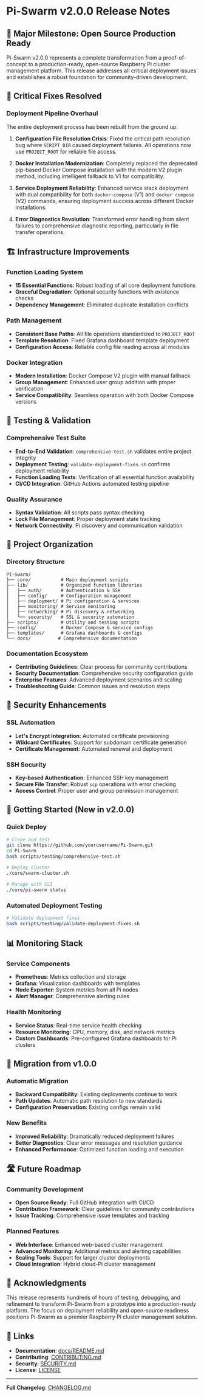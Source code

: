 # Pi-Swarm v2.0.0 Release Notes

## 🎉 Major Milestone: Open Source Production Ready

Pi-Swarm v2.0.0 represents a complete transformation from a proof-of-concept to a production-ready, open-source Raspberry Pi cluster management platform. This release addresses all critical deployment issues and establishes a robust foundation for community-driven development.

## 🚨 Critical Fixes Resolved

### Deployment Pipeline Overhaul
The entire deployment process has been rebuilt from the ground up:

1. **Configuration File Resolution Crisis**: Fixed the critical path resolution bug where `SCRIPT_DIR` caused deployment failures. All operations now use `PROJECT_ROOT` for reliable file access.

2. **Docker Installation Modernization**: Completely replaced the deprecated pip-based Docker Compose installation with the modern V2 plugin method, including intelligent fallback to V1 for compatibility.

3. **Service Deployment Reliability**: Enhanced service stack deployment with dual compatibility for both `docker-compose` (V1) and `docker compose` (V2) commands, ensuring deployment success across different Docker installations.

4. **Error Diagnostics Revolution**: Transformed error handling from silent failures to comprehensive diagnostic reporting, particularly in file transfer operations.

## 🏗️ Infrastructure Improvements

### Function Loading System
- **15 Essential Functions**: Robust loading of all core deployment functions
- **Graceful Degradation**: Optional security functions with existence checks
- **Dependency Management**: Eliminated duplicate installation conflicts

### Path Management
- **Consistent Base Paths**: All file operations standardized to `PROJECT_ROOT`
- **Template Resolution**: Fixed Grafana dashboard template deployment
- **Configuration Access**: Reliable config file reading across all modules

### Docker Integration
- **Modern Installation**: Docker Compose V2 plugin with manual fallback
- **Group Management**: Enhanced user group addition with proper verification
- **Service Compatibility**: Seamless operation with both Docker Compose versions

## 🧪 Testing & Validation

### Comprehensive Test Suite
- **End-to-End Validation**: `comprehensive-test.sh` validates entire project integrity
- **Deployment Testing**: `validate-deployment-fixes.sh` confirms deployment reliability
- **Function Loading Tests**: Verification of all essential function availability
- **CI/CD Integration**: GitHub Actions automated testing pipeline

### Quality Assurance
- **Syntax Validation**: All scripts pass syntax checking
- **Lock File Management**: Proper deployment state tracking
- **Network Connectivity**: Pi discovery and communication validation

## 📁 Project Organization

### Directory Structure
```
PI-Swarm/
├── core/           # Main deployment scripts
├── lib/            # Organized function libraries
│   ├── auth/       # Authentication & SSH
│   ├── config/     # Configuration management
│   ├── deployment/ # Pi configuration & services
│   ├── monitoring/ # Service monitoring
│   ├── networking/ # Pi discovery & networking
│   └── security/   # SSL & security automation
├── scripts/        # Utility and testing scripts
├── config/         # Docker Compose & service configs
├── templates/      # Grafana dashboards & configs
└── docs/          # Comprehensive documentation
```

### Documentation Ecosystem
- **Contributing Guidelines**: Clear process for community contributions
- **Security Documentation**: Comprehensive security configuration guide
- **Enterprise Features**: Advanced deployment scenarios and scaling
- **Troubleshooting Guide**: Common issues and resolution steps

## 🔐 Security Enhancements

### SSL Automation
- **Let's Encrypt Integration**: Automated certificate provisioning
- **Wildcard Certificates**: Support for subdomain certificate generation
- **Certificate Management**: Automated renewal and deployment

### SSH Security
- **Key-based Authentication**: Enhanced SSH key management
- **Secure File Transfer**: Robust `scp` operations with error checking
- **Access Control**: Proper user and group permission management

## 🚀 Getting Started (New in v2.0.0)

### Quick Deploy
```bash
# Clone and test
git clone https://github.com/yourusername/Pi-Swarm.git
cd Pi-Swarm
bash scripts/testing/comprehensive-test.sh

# Deploy cluster
./core/swarm-cluster.sh

# Manage with CLI
./core/pi-swarm status
```

### Automated Deployment Testing
```bash
# Validate deployment fixes
bash scripts/testing/validate-deployment-fixes.sh
```

## 📊 Monitoring Stack

### Service Components
- **Prometheus**: Metrics collection and storage
- **Grafana**: Visualization dashboards with templates
- **Node Exporter**: System metrics from all Pi nodes
- **Alert Manager**: Comprehensive alerting rules

### Health Monitoring
- **Service Status**: Real-time service health checking
- **Resource Monitoring**: CPU, memory, disk, and network metrics
- **Custom Dashboards**: Pre-configured Grafana dashboards for Pi clusters

## 🔄 Migration from v1.0.0

### Automatic Migration
- **Backward Compatibility**: Existing deployments continue to work
- **Path Updates**: Automatic path resolution to new standards
- **Configuration Preservation**: Existing configs remain valid

### New Benefits
- **Improved Reliability**: Dramatically reduced deployment failures
- **Better Diagnostics**: Clear error messages and resolution guidance
- **Enhanced Performance**: Optimized function loading and execution

## 🛣️ Future Roadmap

### Community Development
- **Open Source Ready**: Full GitHub integration with CI/CD
- **Contribution Framework**: Clear guidelines for community contributions
- **Issue Tracking**: Comprehensive issue templates and tracking

### Planned Features
- **Web Interface**: Enhanced web-based cluster management
- **Advanced Monitoring**: Additional metrics and alerting capabilities
- **Scaling Tools**: Support for larger cluster deployments
- **Cloud Integration**: Hybrid cloud-Pi cluster management

## 🙏 Acknowledgments

This release represents hundreds of hours of testing, debugging, and refinement to transform Pi-Swarm from a prototype into a production-ready platform. The focus on deployment reliability and open-source readiness positions Pi-Swarm as a premier Raspberry Pi cluster management solution.

## 🔗 Links

- **Documentation**: [docs/README.md](docs/README.md)
- **Contributing**: [CONTRIBUTING.md](CONTRIBUTING.md)
- **Security**: [SECURITY.md](SECURITY.md)
- **License**: [LICENSE](LICENSE)

---

**Full Changelog**: [CHANGELOG.md](CHANGELOG.md)
